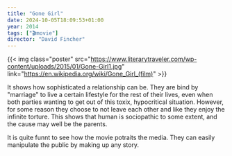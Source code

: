 ```yaml
---
title: "Gone Girl"
date: 2024-10-05T18:09:53+01:00
year: 2014
tags: ["🎬movie"]
director: "David Fincher"
---
```


{{< img class="poster" src="https://www.literarytraveler.com/wp-content/uploads/2015/01/Gone-Girl1.jpg" link="https://en.wikipedia.org/wiki/Gone_Girl_(film)" >}}

It shows how sophisticated a relationship can be. They are bind by "marriage" to live a certain lifestyle for the rest of their lives, even when both parties wanting to get out of this toxix, hypocritical situation. However, for some reason they choose to not leave each other and like they enjoy the infinite torture. This shows that human is sociopathic to some extent, and the cause may well be the parents.


It is quite funnt to see how the movie potraits the media. They can easily manipulate the public by making up any story.
